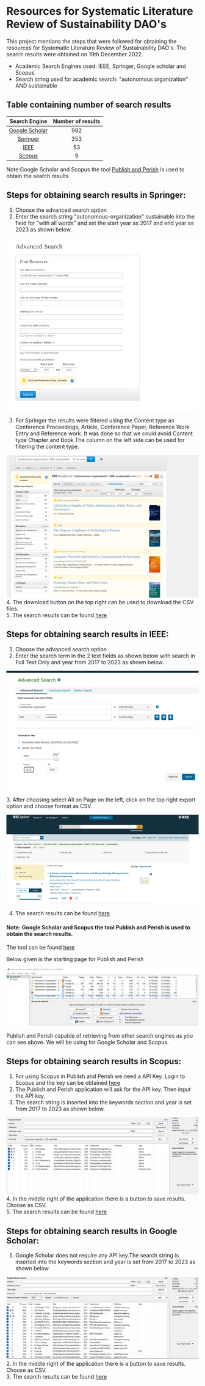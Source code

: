 # Resources for Systematic Literature Review of Sustainability DAO's
This project mentions the steps that were followed for obtaining the resources for Systematic Literature Review of Sustainability DAO's.
The search results were obtained on 19th December 2022.
- Academic Search Engines used:  IEEE, Springer, Google scholar and Scopus
- Search string used for academic search:  "autonomous organization" AND sustainable

## Table containing number of search results 

| Search Engine  | Number of results  | 
|:---------:|:---------:|
|  [Google Scholar](#Google-scholar)      | 982     |
| [Springer](#Springer)    | 353    |
| [IEEE](#IEEE)      | 53     |
| [Scopus](#Scopus)      | 9     |

Note:Google Scholar and Scopus the tool [Publish and Perish](#Publish_perish) is used to obtain the search results

<a name="Springer"></a>
## Steps for obtaining search results in Springer:
1. Choose the advanced search option
2. Enter the search string  "autonomous-organization" sustainable into the field for "with all words" and set the start year as 2017 and end year as 2023 as shown below. 

![alt text](https://github.com/ETCE-LAB/sustainable-daos-survey/blob/main/springer.png?raw=true)

3. For Springer the results were filtered using the Content type as Conference Proceedings, Article, Conference Paper, Reference Work Entry and Reference work. It was done so that we could avoid Content type Chapter and Book.The column on the left side can be used for filtering the content type.

![alt text](https://github.com/ETCE-LAB/sustainable-daos-survey/blob/main/springer_result.png?raw=true)
4. The download button on the top right can be used to download the CSV files.                                                                            
5. The search results can be found [ here]( https://github.com/ETCE-LAB/sustainable-daos-survey/blob/main/springer.csv)

<a name="IEEE"></a>
## Steps for obtaining search results in IEEE:
1. Choose the advanced search option
2. Enter the search term in the 2 text fields as shown below with search in Full Text Only and year from 2017 to 2023 as shown below.

![alt text](https://github.com/ETCE-LAB/sustainable-daos-survey/blob/main/ieee.png?raw=true)
3. After choosing select All on Page on the left, click on the top right export option and choose format as CSV.

![alt text](https://github.com/ETCE-LAB/sustainable-daos-survey/blob/main/ieee_result.png?raw=true)

4. The search results can be found [ here]( https://github.com/ETCE-LAB/sustainable-daos-survey/blob/main/ieee.csv)

<a name="Publish_perish"></a>
#### Note: Google Scholar and Scopus the tool Publish and Perish is used to obtain the search results.
The tool can be found [ here](https://harzing.com/resources/publish-or-perish) 

Below given is the starting page for Publish and Perish 

![alt text](https://github.com/ETCE-LAB/sustainable-daos-survey/blob/main/homepage_PaP.jpeg?raw=true)

Publish and Perish capable of retrieving from other search engines as you can see above. We will be using for Google Scholar and Scopus.

<a name="Scopus"></a>
## Steps for obtaining search results in Scopus:

1. For using Scopus in Publish and Perish we need a API Key. Login to Scopus and the key can be obtained [ here](https://dev.elsevier.com/)
2. The Publish and Perish application will ask for the API key. Then input the API key.
3. The search string is inserted into the keywords section and year is set from 2017 to 2023 as shown below.

![alt text](https://github.com/ETCE-LAB/sustainable-daos-survey/blob/main/scopus_PaP.jpeg?raw=true)
4. In the middle right of the application there is a button to save results. Choose as CSV.                                                                  
5. The search results can be found [ here]( https://github.com/ETCE-LAB/sustainable-daos-survey/blob/main/scopus.csv)

<a name="Google-scholar"></a>
## Steps for obtaining search results in Google Scholar:

1. Google Scholar does not require any API key.The search string is inserted into the keywords section and year is set from 2017 to 2023 as shown below.

![alt text](https://github.com/ETCE-LAB/sustainable-daos-survey/blob/main/google_scholar_PaP.jpeg?raw=true)
2. In the middle right of the application there is a button to save results. Choose as CSV.                                                                   
3. The search results can be found [ here]( https://github.com/ETCE-LAB/sustainable-daos-survey/blob/main/google_scholar.csv)


